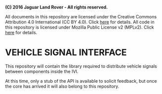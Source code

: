**(C) 2016 Jaguar Land Rover - All rights reserved.**

All documents in this repository are licensed under the Creative
Commons Attribution 4.0 International (CC BY 4.0). Click
[here](https://creativecommons.org/licenses/by/4.0/) for details.
All code in this repository is licensed under Mozilla Public License
v2 (MPLv2). Click [here](https://www.mozilla.org/en-US/MPL/2.0/) for
details.

# VEHICLE SIGNAL INTERFACE
This repository will contain the library required to distribute vehicle signals
between components inside the IVI.

At this time, only a stub of the API is available to solicit feedback, but once
the core has arrived it will also belong to this repository.
